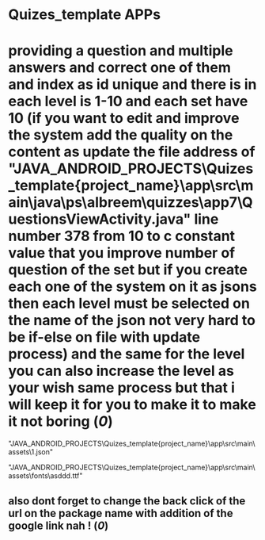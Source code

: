 # Quizes_template APPs

# providing a question and multiple answers and correct one of them and index as id unique and there is in each level is 1-10 and each set have 10 (if you want to edit and improve the system add the quality on the content as update the file address of "JAVA_ANDROID_PROJECTS\Quizes_template\{project_name}\app\src\main\java\ps\albreem\quizzes\app7\QuestionsViewActivity.java" line number 378 from 10 to c constant value that you improve number of question of the set but if you create each one of the system on it as jsons then each level must be selected on the name of the json not very hard to be if-else on file with update process) and the same for the level you can also increase the level as your wish same process but that i will keep it for you to make it to make it not boring (*0*)

"JAVA_ANDROID_PROJECTS\Quizes_template\{project_name}\app\src\main\assets\1.json"

"JAVA_ANDROID_PROJECTS\Quizes_template\{project_name}\app\src\main\assets\fonts\asddd.ttf"

## also dont forget to change the back click of the url on the package name with addition of the google link nah ! (*0*)